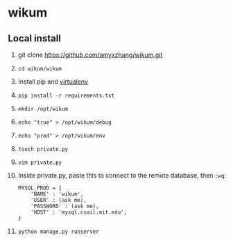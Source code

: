 # wikum

## Local install

1. git clone https://github.com/amyxzhang/wikum.git
2. `cd wikum/wikum`
2. Install pip and [virtualenv](https://virtualenv.pypa.io/en/latest/)
2. `pip install -r requirements.txt`
3. `mkdir /opt/wikum`
3. `echo "true" > /opt/wikum/debug`
4. `echo "prod" > /opt/wikum/env`
5. `touch private.py`
6. `vim private.py`
7. Inside private.py, paste this to connect to the remote database, then `:wq`: 
	```
	MYSQL_PROD = {
	    'NAME' : 'wikum',
	    'USER' : (ask me),
	    'PASSWORD' : (ask me),
	    'HOST' : 'mysql.csail.mit.edu',  
	}
	```
	
8. `python manage.py runserver`
